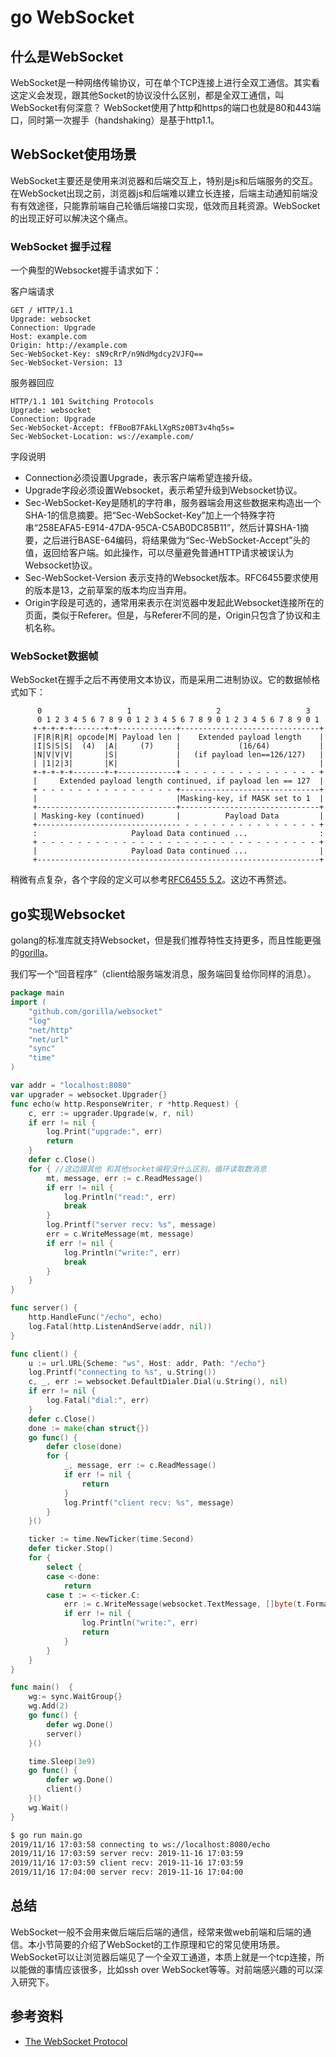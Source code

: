 # go WebSocket

## 什么是WebSocket

WebSocket是一种网络传输协议，可在单个TCP连接上进行全双工通信。其实看这定义会发现，跟其他Socket的协议没什么区别，都是全双工通信，叫WebSocket有何深意？
WebSocket使用了http和https的端口也就是80和443端口，同时第一次握手（handshaking）是基于http1.1。

## WebSocket使用场景

WebSocket主要还是使用来浏览器和后端交互上，特别是js和后端服务的交互。在WebSocket出现之前，浏览器js和后端难以建立长连接，后端主动通知前端没有有效途径，只能靠前端自己轮循后端接口实现，低效而且耗资源。WebSocket的出现正好可以解决这个痛点。


### WebSocket 握手过程
一个典型的Websocket握手请求如下：

客户端请求
```
GET / HTTP/1.1
Upgrade: websocket
Connection: Upgrade
Host: example.com
Origin: http://example.com
Sec-WebSocket-Key: sN9cRrP/n9NdMgdcy2VJFQ==
Sec-WebSocket-Version: 13
```

服务器回应
```
HTTP/1.1 101 Switching Protocols
Upgrade: websocket
Connection: Upgrade
Sec-WebSocket-Accept: fFBooB7FAkLlXgRSz0BT3v4hq5s=
Sec-WebSocket-Location: ws://example.com/
```

字段说明

- Connection必须设置Upgrade，表示客户端希望连接升级。
- Upgrade字段必须设置Websocket，表示希望升级到Websocket协议。
- Sec-WebSocket-Key是随机的字符串，服务器端会用这些数据来构造出一个SHA-1的信息摘要。把“Sec-WebSocket-Key”加上一个特殊字符串“258EAFA5-E914-47DA-95CA-C5AB0DC85B11”，然后计算SHA-1摘要，之后进行BASE-64编码，将结果做为“Sec-WebSocket-Accept”头的值，返回给客户端。如此操作，可以尽量避免普通HTTP请求被误认为Websocket协议。
- Sec-WebSocket-Version 表示支持的Websocket版本。RFC6455要求使用的版本是13，之前草案的版本均应当弃用。
- Origin字段是可选的，通常用来表示在浏览器中发起此Websocket连接所在的页面，类似于Referer。但是，与Referer不同的是，Origin只包含了协议和主机名称。

### WebSocket数据帧

WebSocket在握手之后不再使用文本协议，而是采用二进制协议。它的数据帧格式如下：
```
      0                   1                   2                   3
      0 1 2 3 4 5 6 7 8 9 0 1 2 3 4 5 6 7 8 9 0 1 2 3 4 5 6 7 8 9 0 1
     +-+-+-+-+-------+-+-------------+-------------------------------+
     |F|R|R|R| opcode|M| Payload len |    Extended payload length    |
     |I|S|S|S|  (4)  |A|     (7)     |             (16/64)           |
     |N|V|V|V|       |S|             |   (if payload len==126/127)   |
     | |1|2|3|       |K|             |                               |
     +-+-+-+-+-------+-+-------------+ - - - - - - - - - - - - - - - +
     |     Extended payload length continued, if payload len == 127  |
     + - - - - - - - - - - - - - - - +-------------------------------+
     |                               |Masking-key, if MASK set to 1  |
     +-------------------------------+-------------------------------+
     | Masking-key (continued)       |          Payload Data         |
     +-------------------------------- - - - - - - - - - - - - - - - +
     :                     Payload Data continued ...                :
     + - - - - - - - - - - - - - - - - - - - - - - - - - - - - - - - +
     |                     Payload Data continued ...                |
     +---------------------------------------------------------------+
```

稍微有点复杂，各个字段的定义可以参考[RFC6455 5.2](https://tools.ietf.org/html/rfc6455#section-5.2)。这边不再赘述。

## go实现Websocket

golang的标准库就支持Websocket，但是我们推荐特性支持更多，而且性能更强的[gorilla](https://github.com/gorilla/websocket)。

我们写一个“回音程序”（client给服务端发消息，服务端回复给你同样的消息）。

```go
package main
import (
	"github.com/gorilla/websocket"
	"log"
	"net/http"
	"net/url"
	"sync"
	"time"
)

var addr = "localhost:8080"
var upgrader = websocket.Upgrader{}
func echo(w http.ResponseWriter, r *http.Request) {
	c, err := upgrader.Upgrade(w, r, nil)
	if err != nil {
		log.Print("upgrade:", err)
		return
	}
	defer c.Close()
	for { //这边跟其他 和其他socket编程没什么区别，循环读取数消息
		mt, message, err := c.ReadMessage()
		if err != nil {
			log.Println("read:", err)
			break
		}
		log.Printf("server recv: %s", message)
		err = c.WriteMessage(mt, message)
		if err != nil {
			log.Println("write:", err)
			break
		}
	}
}

func server() {
	http.HandleFunc("/echo", echo)
	log.Fatal(http.ListenAndServe(addr, nil))
}

func client() {
	u := url.URL{Scheme: "ws", Host: addr, Path: "/echo"}
	log.Printf("connecting to %s", u.String())
	c, _, err := websocket.DefaultDialer.Dial(u.String(), nil)
	if err != nil {
		log.Fatal("dial:", err)
	}
	defer c.Close()
	done := make(chan struct{})
	go func() {
		defer close(done)
		for {
			_, message, err := c.ReadMessage()
			if err != nil {
				return
			}
			log.Printf("client recv: %s", message)
		}
	}()

	ticker := time.NewTicker(time.Second)
	defer ticker.Stop()
	for {
		select {
		case <-done:
			return
		case t := <-ticker.C:
			err := c.WriteMessage(websocket.TextMessage, []byte(t.Format("2006-01-02 15:04:05")))
			if err != nil {
				log.Println("write:", err)
				return
			}
		}
	}
}

func main()  {
	wg:= sync.WaitGroup{}
	wg.Add(2)
	go func() {
		defer wg.Done()
		server()
	}()

	time.Sleep(3e9)
	go func() {
		defer wg.Done()
		client()
	}()
	wg.Wait()
}
```

```bash
$ go run main.go
2019/11/16 17:03:58 connecting to ws://localhost:8080/echo
2019/11/16 17:03:59 server recv: 2019-11-16 17:03:59
2019/11/16 17:03:59 client recv: 2019-11-16 17:03:59
2019/11/16 17:04:00 server recv: 2019-11-16 17:04:00
```


## 总结

WebSocket一般不会用来做后端后后端的通信，经常来做web前端和后端的通信。本小节简要的介绍了WebSocket的工作原理和它的常见使用场景。WebSocket可以让浏览器后端见了一个全双工通道，本质上就是一个tcp连接，所以能做的事情应该很多，比如ssh over WebSocket等等。对前端感兴趣的可以深入研究下。

## 参考资料

-  [ The WebSocket Protocol](https://tools.ietf.org/html/rfc6455)